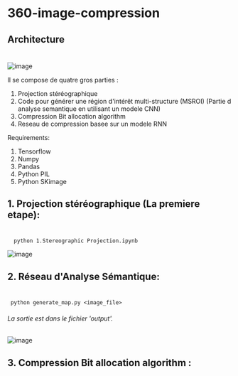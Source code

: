 # 360-image-compression

## Architecture<h1>

![image](https://user-images.githubusercontent.com/52626643/130815272-5eb5c339-7eb0-4bc9-986d-ea7fcb8349e1.png)

Il se compose de quatre gros parties :
1. Projection stéréographique
2. Code pour générer une région d'intérêt multi-structure (MSROI) (Partie d analyse semantique en utilisant un modele CNN)
3. Compression Bit allocation algorithm 
4.  Reseau de compression basee sur un modele RNN 

Requirements:
1. Tensorflow
2. Numpy
3. Pandas
4. Python PIL
5. Python SKimage

## 1. Projection stéréographique (La premiere etape): <h1>
  
```
  python 1.Stereographic Projection.ipynb
```
![image](https://user-images.githubusercontent.com/52626643/130878759-2df22965-10fd-4343-83b5-7d8eda68222e.png)
 
## 2. Réseau d'Analyse Sémantique: <h1>

 ```
  python generate_map.py <image_file>
```
 ###### La sortie est dans le fichier 'output'. <h6>
  ![image](https://user-images.githubusercontent.com/52626643/130879540-048f1cfd-6966-4ec3-8afe-c527f02ae026.png)
  
## 3. Compression Bit allocation algorithm : <h1>


  
  
  
  
  
  
